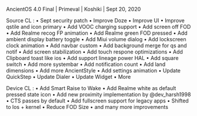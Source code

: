 AncientOS 4.0 Final | Primeval | Koshiki | Sept 20, 2020

Source CL :
• Sept security patch
• Improve Doze
• Improve UI
• Improve qstile and icon primary
• Add VOOC charging support
• Add screen off FOD
• Add Realme recog FP animation
• Add Realme green FOD pressed
• Add ambient display battery toggle
• Add Miui volume dialog
• Add lockscreen clock animation
• Add navbar custom
• Add background merge for qs and notif
• Add screen stabilization
• Add touch respone optimizations
• Add Clipboard toast like ios
• Add support lineage power HAL
• Add square switch
• Add more systembar
• Add notification count
• Add land dimensions
• Add more AncientStyle
• Add settings animation
• Update QuickStep
• Update Dialer
• Update Widget
• More

Device CL :
• Add Smart Raise to Wake
• Add Realme white as default pressed state icon
• Add new proximity implementation by @dev_harsh1998
• CTS passes by default
• Add fullscreen support for legacy apps
• Shifted to los + kernel
• Reduce FOD Size
• and many more improvements
